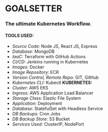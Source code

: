 # GOALSETTER
### The ultimate Kubernetes Workflow.

#### TOOLS USED:
- *Source Code:* Node JS, React JS, Express
- *Database:* MongoDB
- *IaaC:* Terraform with GitHub Actions
- *CI/CD:* Jenkins running in Kubernetes
- *Images:* Docker
- *Image Repository:* ECR
- *Version Control, Remote Repo:* GIT, GitHub
- *Kubernetes CLI:* Kubectl
 **KUBERNETES:**
- *Cluster:* AWS EKS
- *Ingress:* AWS Application Load Balancer
- *Storage Class:* Elastic File System
- *Application:* Deployment
- *Database:* StatefulSet with Headless Service
- *DB Backups:* Cron Jobs
- *DB Backup Store:* S3 Bucket
- *Services Used:* ClusterIP, NodePort
